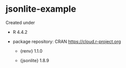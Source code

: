 # jsonlite-example

Created under 

 * R 4.4.2 

 * package repository: CRAN https://cloud.r-project.org

   + {renv} 1.1.0

   + {jsonlite} 1.8.9